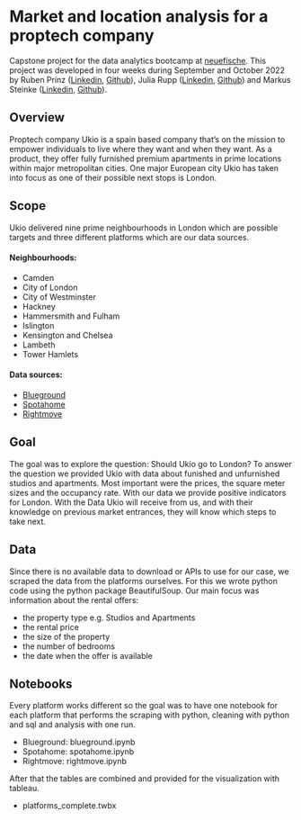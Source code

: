 # Market and location analysis for a proptech company
Capstone project for the data analytics bootcamp at [neuefische](https://www.neuefische.de/). This project was developed in four weeks during September and October 2022 by Ruben Prinz ([Linkedin](https://www.linkedin.com/in/ruben-prinz-24949b21a/), [Github](https://github.com/burned-py)), Julia Rupp ([Linkedin](https://www.linkedin.com/in/juliarupp1987/), [Github](https://github.com/juliarupp)) and Markus Steinke ([Linkedin](https://www.linkedin.com/in/markus-steinke001/), [Github](https://github.com/neovegeto)).

## Overview

Proptech company Ukio is a spain based company that’s on the mission to empower individuals to live where they want and when they want. As a product, they offer fully furnished premium apartments in prime locations within major metropolitan cities. One major European city Ukio has taken into focus as one of their possible next stops is London.

## Scope
Ukio delivered nine prime neighbourhoods in London which are possible targets and three different platforms which are our data sources. 

#### Neighbourhoods:
- Camden
- City of London
- City of Westminster
- Hackney 
- Hammersmith and Fulham
- Islington
- Kensington and Chelsea
- Lambeth
- Tower Hamlets

#### Data sources:
- [Blueground](https://www.theblueground.com/)
- [Spotahome](https://www.spotahome.com/)
- [Rightmove](https://www.rightmove.co.uk/)

## Goal 
The goal was to explore the question: Should Ukio go to London?
To answer the question we provided Ukio with data about funished and unfurnished studios and apartments. Most important were the prices, the square meter sizes and the occupancy rate.
With our data we provide positive indicators for London. With the Data Ukio will receive from us, and with their knowledge on previous market entrances, they will know which steps to take next.

## Data
Since there is no available data to download or APIs to use for our case, we scraped the data from the platforms ourselves.
For this we wrote python code using the python package BeautifulSoup.
Our main focus was information about the rental offers:
- the property type e.g. Studios and Apartments
- the rental price
- the size of the property
- the number of bedrooms
- the date when the offer is available

## Notebooks
Every platform works different so the goal was to have one notebook for each platform that performs the scraping with python, cleaning with python and sql and analysis with one run.
- Blueground: blueground.ipynb
- Spotahome: spotahome.ipynb
- Rightmove: rightmove.ipynb

After that the tables are combined and provided for the visualization with tableau.
- platforms_complete.twbx

